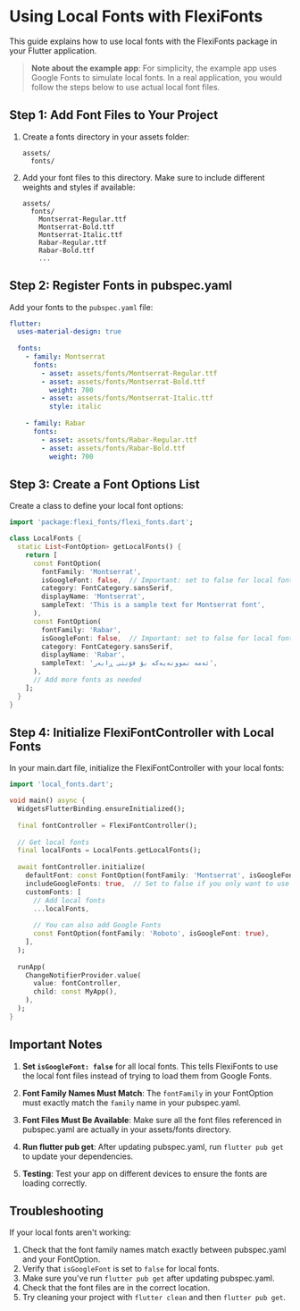 # Using Local Fonts with FlexiFonts

This guide explains how to use local fonts with the FlexiFonts package in your Flutter application.

> **Note about the example app**: For simplicity, the example app uses Google Fonts to simulate local fonts. In a real application, you would follow the steps below to use actual local font files.

## Step 1: Add Font Files to Your Project

1. Create a fonts directory in your assets folder:
   ```
   assets/
     fonts/
   ```

2. Add your font files to this directory. Make sure to include different weights and styles if available:
   ```
   assets/
     fonts/
       Montserrat-Regular.ttf
       Montserrat-Bold.ttf
       Montserrat-Italic.ttf
       Rabar-Regular.ttf
       Rabar-Bold.ttf
       ...
   ```

## Step 2: Register Fonts in pubspec.yaml

Add your fonts to the `pubspec.yaml` file:

```yaml
flutter:
  uses-material-design: true
  
  fonts:
    - family: Montserrat
      fonts:
        - asset: assets/fonts/Montserrat-Regular.ttf
        - asset: assets/fonts/Montserrat-Bold.ttf
          weight: 700
        - asset: assets/fonts/Montserrat-Italic.ttf
          style: italic
    
    - family: Rabar
      fonts:
        - asset: assets/fonts/Rabar-Regular.ttf
        - asset: assets/fonts/Rabar-Bold.ttf
          weight: 700
```

## Step 3: Create a Font Options List

Create a class to define your local font options:

```dart
import 'package:flexi_fonts/flexi_fonts.dart';

class LocalFonts {
  static List<FontOption> getLocalFonts() {
    return [
      const FontOption(
        fontFamily: 'Montserrat',
        isGoogleFont: false,  // Important: set to false for local fonts
        category: FontCategory.sansSerif,
        displayName: 'Montserrat',
        sampleText: 'This is a sample text for Montserrat font',
      ),
      const FontOption(
        fontFamily: 'Rabar',
        isGoogleFont: false,  // Important: set to false for local fonts
        category: FontCategory.sansSerif,
        displayName: 'Rabar',
        sampleText: 'ئەمە نموونەیەکە بۆ فۆنتی ڕابەر',
      ),
      // Add more fonts as needed
    ];
  }
}
```

## Step 4: Initialize FlexiFontController with Local Fonts

In your main.dart file, initialize the FlexiFontController with your local fonts:

```dart
import 'local_fonts.dart';

void main() async {
  WidgetsFlutterBinding.ensureInitialized();
  
  final fontController = FlexiFontController();
  
  // Get local fonts
  final localFonts = LocalFonts.getLocalFonts();
  
  await fontController.initialize(
    defaultFont: const FontOption(fontFamily: 'Montserrat', isGoogleFont: false),
    includeGoogleFonts: true,  // Set to false if you only want to use local fonts
    customFonts: [
      // Add local fonts
      ...localFonts,
      
      // You can also add Google Fonts
      const FontOption(fontFamily: 'Roboto', isGoogleFont: true),
    ],
  );
  
  runApp(
    ChangeNotifierProvider.value(
      value: fontController,
      child: const MyApp(),
    ),
  );
}
```

## Important Notes

1. **Set `isGoogleFont: false`** for all local fonts. This tells FlexiFonts to use the local font files instead of trying to load them from Google Fonts.

2. **Font Family Names Must Match**: The `fontFamily` in your FontOption must exactly match the `family` name in your pubspec.yaml.

3. **Font Files Must Be Available**: Make sure all the font files referenced in pubspec.yaml are actually in your assets/fonts directory.

4. **Run flutter pub get**: After updating pubspec.yaml, run `flutter pub get` to update your dependencies.

5. **Testing**: Test your app on different devices to ensure the fonts are loading correctly.

## Troubleshooting

If your local fonts aren't working:

1. Check that the font family names match exactly between pubspec.yaml and your FontOption.
2. Verify that `isGoogleFont` is set to `false` for local fonts.
3. Make sure you've run `flutter pub get` after updating pubspec.yaml.
4. Check that the font files are in the correct location.
5. Try cleaning your project with `flutter clean` and then `flutter pub get`.